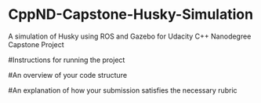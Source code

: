 # CppND-Capstone-Husky-Simulation
A simulation of Husky using ROS and Gazebo for Udacity C++ Nanodegree Capstone Project


#Instructions for running the project


#An overview of your code structure


#An explanation of how your submission satisfies the necessary rubric

